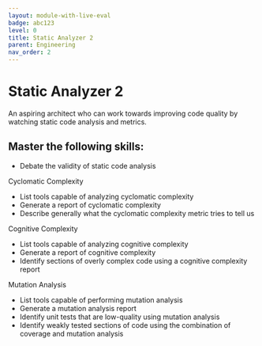 ```yaml
---
layout: module-with-live-eval
badge: abc123
level: 0
title: Static Analyzer 2
parent: Engineering
nav_order: 2
---
```

# Static Analyzer 2

An aspiring architect who can work towards improving code quality by watching static code analysis and metrics.

## Master the following skills:

- Debate the validity of static code analysis

Cyclomatic Complexity

- List tools capable of analyzing cyclomatic complexity
- Generate a report of cyclomatic complexity
- Describe generally what the cyclomatic complexity metric tries to tell us

Cognitive Complexity

- List tools capable of analyzing cognitive complexity
- Generate a report of cognitive complexity
- Identify sections of overly complex code using a cognitive complexity report

Mutation Analysis

- List tools capable of performing mutation analysis
- Generate a mutation analysis report
- Identify unit tests that are low-quality using mutation analysis
- Identify weakly tested sections of code using the combination of coverage and mutation analysis
